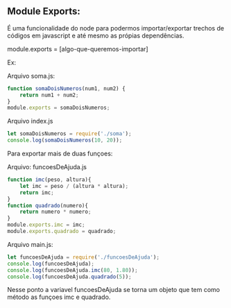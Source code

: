 ## Module Exports:

É uma funcionalidade do node para podermos importar/exportar trechos de códigos em javascript e até mesmo as própias dependências.

module.exports = [algo-que-queremos-importar]

Ex:

Arquivo soma.js:
``` javascript
function somaDoisNumeros(num1, num2) {
	return num1 + num2;	
}
module.exports = somaDoisNumeros;
```

Arquivo index.js
``` javascript
let somaDoisNumeros = require('./soma');
console.log(somaDoisNumeros(10, 20));
```

Para exportar mais de duas funçoes:

Arquivo: funcoesDeAjuda.js
``` javascript
function imc(peso, altura){
	let imc = peso / (altura * altura);
	return imc;
}
function quadrado(numero){
	return numero * numero;
}
module.exports.imc = imc;
module.exports.quadrado = quadrado;
```
Arquivo main.js:
```javascript
let funcoesDeAjuda = require('./funcoesDeAjuda');
console.log(funcoesDeAjuda);
console.log(funcoesDeAjuda.imc(80, 1.80));
console.log(funcoesDeAjuda.quadrado(5));
```

Nesse ponto a variavel funcoesDeAjuda se torna um objeto que tem como método as funçoes imc e quadrado.